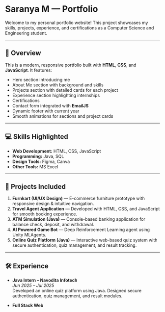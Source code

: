 # Saranya M — Portfolio

Welcome to my personal portfolio website! This project showcases my skills, projects, experience, and certifications as a Computer Science and Engineering student.

---

## 🌟 Overview

This is a modern, responsive portfolio built with **HTML**, **CSS**, and **JavaScript**. It features:

- Hero section introducing me
- About Me section with background and skills
- Projects section with detailed cards for each project
- Experience section highlighting internships
- Certifications
- Contact form integrated with **EmailJS**
- Dynamic footer with current year
- Smooth animations for sections and project cards

---

## 💻 Skills Highlighted

- **Web Development:** HTML, CSS, JavaScript
- **Programming:** Java, SQL
- **Design Tools:** Figma, Canva
- **Other Tools:** MS Excel

---

## 📂 Projects Included

1. **Furnkart (UI/UX Design)** — E-commerce furniture prototype with responsive design & intuitive navigation.
2. **Travel Agent Application** — Developed with HTML, CSS, and JavaScript for smooth booking experience.
3. **ATM Simulation (Java)** — Console-based banking application for balance check, deposit, and withdrawal.
4. **AI Powered Game Bot** — Deep Reinforcement Learning agent using Unity MLAgents.
5. **Online Quiz Platform (Java)** — Interactive web-based quiz system with secure authentication, quiz management, and result tracking.

---

## 🛠 Experience

- **Java Intern – Navodita Infotech**  
  *Jun 2025 – Jul 2025*  
  Developed an online quiz platform using Java. Designed secure authentication, quiz management, and result modules.

- **Full Stack Web**
